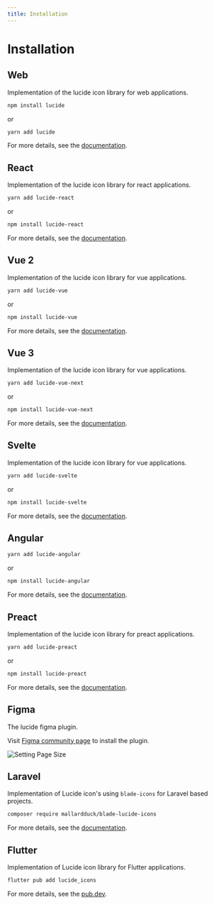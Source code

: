 ```yaml
---
title: Installation
---
```


# Installation

## Web

Implementation of the lucide icon library for web applications.

```bash
npm install lucide
```

or

```sh
yarn add lucide
```

For more details, see the [documentation](packages/lucide).

## React

Implementation of the lucide icon library for react applications.

```bash
yarn add lucide-react
```

or

```sh
npm install lucide-react
```

For more details, see the [documentation](packages/lucide-react).

## Vue 2

Implementation of the lucide icon library for vue applications.

```bash
yarn add lucide-vue
```

or

```sh
npm install lucide-vue
```

For more details, see the [documentation](packages/lucide-vue).

## Vue 3

Implementation of the lucide icon library for vue applications.

```bash
yarn add lucide-vue-next
```

or

```sh
npm install lucide-vue-next
```

For more details, see the [documentation](packages/lucide-vue-next).

## Svelte

Implementation of the lucide icon library for vue applications.

```bash
yarn add lucide-svelte
```

or

```sh
npm install lucide-svelte
```

For more details, see the [documentation](packages/lucide-svelte).

## Angular

```bash
yarn add lucide-angular
```

or

```sh
npm install lucide-angular
```

For more details, see the [documentation](packages/lucide-angular).

## Preact

Implementation of the lucide icon library for preact applications.

```bash
yarn add lucide-preact
```

or

```sh
npm install lucide-preact
```

For more details, see the [documentation](packages/lucide-preact).

## Figma

The lucide figma plugin.

Visit [Figma community page](https://www.figma.com/community/plugin/939567362549682242/Lucide-Icons) to install the plugin.

![Setting Page Size](https://www.figma.com/community/plugin/939567362549682242/thumbnail 'Figma Lucide Cover')

## Laravel

Implementation of Lucide icon's using `blade-icons` for Laravel based projects.

```bash
composer require mallardduck/blade-lucide-icons
```

For more details, see the [documentation](https://github.com/mallardduck/blade-lucide-icons/blob/main/README.md).

## Flutter

Implementation of Lucide icon library for Flutter applications.

```bash
flutter pub add lucide_icons
```

For more details, see the [pub.dev](https://pub.dev/packages/lucide_icons).
